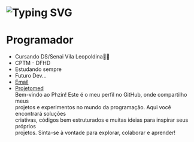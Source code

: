 <h1> <a ><img src="https://readme-typing-svg.herokuapp.com?font=Fira+Code&pause=1000&random=false&width=435&lines=Ea%C3%AD+blz%3F+Sou+o+Phzin.+.+.💻" alt="Typing SVG" /></a> </h1>
<h1>Programador</h1>

-  Cursando DS/Senai Vila Leopoldina🐱‍👤
-  CPTM - DFHD 
-  Estudando sempre 
-  Futuro Dev...
-  [Email](pedrofeliz2701@gmail.com)
-  [Projetomed](https://phzin-2112.github.io/ProjetoMed-Pedro/index.html)<br>
  Bem-vindo ao Phzin! Este é o meu perfil no GitHub, onde compartilho meus <br>projetos e experimentos no mundo da programação. Aqui você encontrará soluções<br> criativas, códigos bem estruturados e muitas ideias para inspirar seus próprios <br>projetos. Sinta-se à vontade para explorar, colaborar e aprender! 
